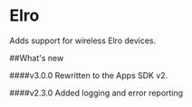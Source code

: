 # Elro

Adds support for wireless Elro devices.

##What's new

####v3.0.0
Rewritten to the Apps SDK v2.

####v2.3.0
Added logging and error reporting
